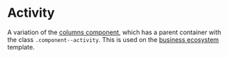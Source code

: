 # Activity

A variation of the [columns component](columns.md), which has a parent container with the class `.component--activity`. This is used on the [business ecosystem](../templates/business-ecosystem.md) template.

<example title="Activity component" src="components/activity.html.twig" />